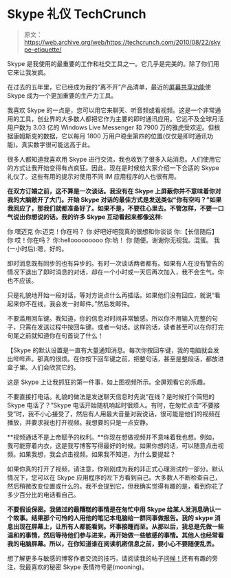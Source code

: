 # Skype 礼仪 TechCrunch

> 原文：<https://web.archive.org/web/https://techcrunch.com/2010/08/22/skype-etiquette/>

Skype 是我使用的最重要的工作和社交工具之一。它几乎是完美的。除了你们用它来让我发疯。

在过去的五年里，它已经成为我的“离不开”产品清单，最近的[屏幕共享功能](https://web.archive.org/web/20230203141303/https://techcrunch.com/2010/05/15/skype-screen-sharing/)使 Skype 成为一个更加重要的生产力工具。

我喜欢 Skype 的一点是，您可以用它来聊天、听音频或看视频。这是一个非常通用的工具，创业界的大多数人都把它作为主要的即时通讯应用。它远不及全球月活用户数为 3.03 亿的 Windows Live Messenger 和 7900 万的雅虎受欢迎。但根据康姆斯克的数据，它以每月 1800 万用户稳坐第四的位置(仅仅是即时通讯功能)。真实数字很可能远高于此。

很多人都知道我喜欢用 Skype 进行交流，我也收到了很多入站消息。人们使用它的方式让我开始变得有点疯狂。因此，现在是时候给大家介绍一下合适的 Skype 礼仪了。这些有用的提示对使用不同 IM 应用程序的人也很有用。

**在双方订婚之前，这不算是一次谈话。我没有在 Skype 上屏蔽你并不意味着你对我的大脑敞开了大门。开始 Skype 对话的最佳方式是发送类似“你有空吗？”如果我回应了，那我们就都准备好了。如果不是，不要往心里去。不管怎样，不要一口气说出你想说的话。我的许多 Skype 互动看起来都像这样:**

你:嘿迈克
你:迈克！你在吗？
你:好吧好吧我真的很想和你谈谈
你:【长信随后】
你:哎！你在吗？
你:hellooooooooo
你:哟！
你:随便。谢谢你无视我。混蛋。
我(一小时后):嗯，好的。

即时消息既有同步的也有异步的。有时一次谈话两者都有。如果有人在没有警告的情况下退出了即时消息的对话，却在一个小时或一天后再次加入，我不会生气。你也不应该。

只是礼貌地开始一段对话，等对方说点什么再插话。如果他们没有回应，就说“看起来你不在线，我会发一封邮件。”然后发邮件。

不要滥用回车键。我知道，你的信息对时间非常敏感。所以你不用输入完整的句子，只需在发送过程中按回车键。或者一句话。这样的话，读者甚至可以在你打完句尾之前就知道你在句首说了什么！

【Skype 的默认设置是一直有大量通知消息。每次你按回车键，我的电脑就会发出哔哔声。那真的很烦。在你按下回车键之前，把整句话，甚至是整段话，都放进盒子里。人们会欣赏它的。

这是 Skype 上让我抓狂的第一件事，如上图视频所示。全屏观看它的乐趣。

不要直接打电话。礼貌的做法是发送聊天信息时先说“在线？是时候打个简短的 Skype 电话了？”Skype 电话开始随机响起时很烦人。有时，在匆忙点击“不要接受”时，我不小心接受了，然后有人用最大音量对我说话，很可能是他们的视频在播放，并要求我也打开视频。我想要的只是一点安静。

**视频通话不是上帝赋予的权利。**你现在想做视频并不意味着我也想。例如，我可能穿着内衣，这是我写博客写得最好的时候。如果你想的话，可以随意点击视频。如果我想，我会点击视频。如果我不知道，为什么要提起？

如果你真的打开了视频，请注意，你刚刚成为我的非正式心理测试的一部分。默认情况下，您可以在 Skype 应用程序的左下方看到自己。大多数人不断检查自己，然后稍微改变位置或什么的。我不会提到它，但我确实觉得有趣的是，看到你花了多少百分比的电话看自己。

**不要假设保密。我做过的最糟糕的事情是在匆忙中用 Skype 给某人发消息确认一个故事。结果那个可怜的人用他的笔记本电脑给一群同事做报告。我的 skype 消息出现在屏幕上，让所有人都能看到。坏事接踵而至。从那以后，我总是先做一些温和的事情，然后等待他们参与进来，再开始做一些敏感的事情。其他人也经常看我的电脑屏幕。所以，在你知道谁在阅读机密信息之前，要小心不要随便乱丢。**

想了解更多与敏感的博客作者交流的技巧，请阅读我的帖子[问候！](https://web.archive.org/web/20230203141303/https://techcrunch.com/2009/09/20/greetings/)还有有趣的旁注，我最喜欢的秘密 Skype 表情符号是(mooning)。